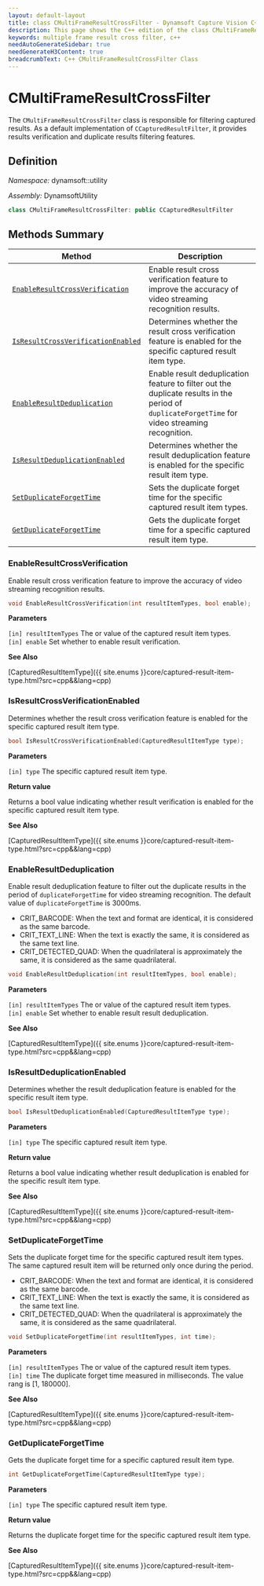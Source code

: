```yaml
---
layout: default-layout
title: class CMultiFrameResultCrossFilter - Dynamsoft Capture Vision C++ Edition API Reference
description: This page shows the C++ edition of the class CMultiFrameResultCrossFilter in Utility Module.
keywords: multiple frame result cross filter, c++
needAutoGenerateSidebar: true
needGenerateH3Content: true
breadcrumbText: C++ CMultiFrameResultCrossFilter Class
---
```


# CMultiFrameResultCrossFilter

The `CMultiFrameResultCrossFilter` class is responsible for filtering captured results. As a default implementation of `CCapturedResultFilter`, it provides results verification and duplicate results filtering features.

## Definition

*Namespace:* dynamsoft::utility

*Assembly:* DynamsoftUtility

```cpp
class CMultiFrameResultCrossFilter: public CCapturedResultFilter
```

## Methods Summary

| Method                                                            | Description                                          |
| ----------------------------------------------------------------- | ---------------------------------------------------- |
| [`EnableResultCrossVerification`](#enableresultcrossverification)               | Enable result cross verification feature to improve the accuracy of video streaming recognition results.                                          |
| [`IsResultCrossVerificationEnabled`](#isresultcrossverificationenabled)              | Determines whether the result cross verification feature is enabled for the specific captured result item type.                                           |
| [`EnableResultDeduplication`](#enableresultdeduplication)       | Enable result deduplication feature to filter out the duplicate results in the period of `duplicateForgetTime` for video streaming recognition.              |
| [`IsResultDeduplicationEnabled`](#isresultdeduplicationenabled)           | Determines whether the result deduplication feature is enabled for the specific result item type.          |
| [`SetDuplicateForgetTime`](#setduplicateforgettime)           | Sets the duplicate forget time for the specific captured result item types.             |
| [`GetDuplicateForgetTime`](#getduplicateforgettime)         | Gets the duplicate forget time for a specific captured result item type.     |

### EnableResultCrossVerification

Enable result cross verification feature to improve the accuracy of video streaming recognition results.

```cpp
void EnableResultCrossVerification(int resultItemTypes, bool enable);
```

**Parameters**

`[in] resultItemTypes` The or value of the captured result item types.  
`[in] enable` Set whether to enable result verification.

**See Also**

[CapturedResultItemType]({{ site.enums }}core/captured-result-item-type.html?src=cpp&&lang=cpp)

### IsResultCrossVerificationEnabled

Determines whether the result cross verification feature is enabled for the specific captured result item type.

```cpp
bool IsResultCrossVerificationEnabled(CapturedResultItemType type);
```

**Parameters**

`[in] type` The specific captured result item type.

**Return value**

Returns a bool value indicating whether result verification is enabled for the specific captured result item type.

**See Also**

[CapturedResultItemType]({{ site.enums }}core/captured-result-item-type.html?src=cpp&&lang=cpp)

### EnableResultDeduplication

Enable result deduplication feature to filter out the duplicate results in the period of `duplicateForgetTime` for video streaming recognition.  The default value of `duplicateForgetTime` is 3000ms.

- CRIT_BARCODE: When the text and format are identical, it is considered as the same barcode.
- CRIT_TEXT_LINE: When the text is exactly the same, it is considered as the same text line.
- CRIT_DETECTED_QUAD: When the quadrilateral is approximately the same, it is considered as the same quadrilateral.

```cpp
void EnableResultDeduplication(int resultItemTypes, bool enable);
```

**Parameters**

`[in] resultItemTypes` The or value of the captured result item types.  
`[in] enable` Set whether to enable result result deduplication.

**See Also**

[CapturedResultItemType]({{ site.enums }}core/captured-result-item-type.html?src=cpp&&lang=cpp)

### IsResultDeduplicationEnabled

Determines whether the result deduplication feature is enabled for the specific result item type.

```cpp
bool IsResultDeduplicationEnabled(CapturedResultItemType type);
```

**Parameters**

`[in] type` The specific captured result item type.

**Return value**

Returns a bool value indicating whether result deduplication is enabled for the specific result item type.

**See Also**

[CapturedResultItemType]({{ site.enums }}core/captured-result-item-type.html?src=cpp&&lang=cpp)

### SetDuplicateForgetTime

Sets the duplicate forget time for the specific captured result item types. The same captured result item will be returned only once during the period.

- CRIT_BARCODE: When the text and format are identical, it is considered as the same barcode.
- CRIT_TEXT_LINE: When the text is exactly the same, it is considered as the same text line.
- CRIT_DETECTED_QUAD: When the quadrilateral is approximately the same, it is considered as the same quadrilateral.

```cpp
void SetDuplicateForgetTime(int resultItemTypes, int time);
```

**Parameters**

`[in] resultItemTypes` The or value of the captured result item types.  
`[in] time` The duplicate forget time measured in milliseconds. The value rang is [1, 180000].

**See Also**

[CapturedResultItemType]({{ site.enums }}core/captured-result-item-type.html?src=cpp&&lang=cpp)

### GetDuplicateForgetTime

Gets the duplicate forget time for a specific captured result item type.

```cpp
int GetDuplicateForgetTime(CapturedResultItemType type);
```

**Parameters**

`[in] type` The specific captured result item type.

**Return value**

Returns the duplicate forget time for the specific captured result item type.

**See Also**

[CapturedResultItemType]({{ site.enums }}core/captured-result-item-type.html?src=cpp&&lang=cpp)

